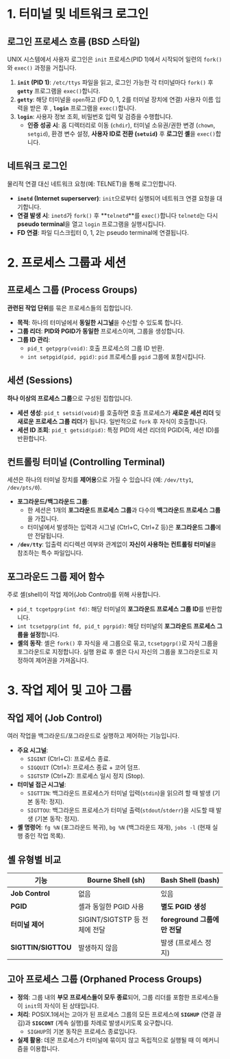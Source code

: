 # 1. 터미널 및 네트워크 로그인
## 로그인 프로세스 흐름 (BSD 스타일)
UNIX 시스템에서 사용자 로그인은 `init` 프로세스(PID 1)에서 시작되어 일련의 `fork()`와 `exec()` 과정을 거칩니다.
1. **`init` (PID 1)**: `/etc/ttys` 파일을 읽고, 로그인 가능한 각 터미널마다 `fork()` 후 **`getty`** 프로그램을 `exec()`합니다.
2. **`getty`**: 해당 터미널을 `open`하고 (FD 0, 1, 2를 터미널 장치에 연결) 사용자 이름 입력을 받은 후 , **`login`** 프로그램을 `exec()`합니다.
3. **`login`**: 사용자 정보 조회, 비밀번호 입력 및 검증을 수행합니다.
    - **인증 성공 시**: 홈 디렉터리로 이동 (`chdir`), 터미널 소유권/권한 변경 (`chown`, `setgid`), 환경 변수 설정, **사용자 ID로 전환 (`setuid`)** 후 **로그인 셸**을 `exec()`합니다.
## 네트워크 로그인
물리적 연결 대신 네트워크 요청(예: TELNET)을 통해 로그인합니다.
- **`inetd` (Internet superserver)**: `init`으로부터 실행되어 네트워크 연결 요청을 대기합니다.
- **연결 발생 시**: `inetd`가 `fork()` 후 **`telnetd`**를 `exec()`합니다 `telnetd`는 다시 **pseudo terminal**을 열고 `login` 프로그램을 실행시킵니다.
- **FD 연결**: 파일 디스크립터 0, 1, 2는 pseudo terminal에 연결됩니다.
# 2. 프로세스 그룹과 세션
## 프로세스 그룹 (Process Groups)
**관련된 작업 단위**를 묶은 프로세스들의 집합입니다.
- **목적**: 하나의 터미널에서 **동일한 시그널**을 수신할 수 있도록 합니다.
- **그룹 리더**: **PID와 PGID가 동일한** 프로세스이며, 그룹을 생성합니다.
- **그룹 ID 관리**:
    - `pid_t getpgrp(void)`: 호출 프로세스의 그룹 ID 반환.
    - `int setpgid(pid, pgid)`: `pid` 프로세스를 `pgid` 그룹에 포함시킵니다.
## 세션 (Sessions)
**하나 이상의 프로세스 그룹**으로 구성된 집합입니다.
- **세션 생성**: `pid_t setsid(void)`를 호출하면 호출 프로세스가 **새로운 세션 리더** 및 **새로운 프로세스 그룹 리더**가 됩니다. 일반적으로 `fork` 후 자식이 호출합니다.
- **세션 ID 조회**: `pid_t getsid(pid)`: 특정 PID의 세션 리더의 PGID(즉, 세션 ID)를 반환합니다.
## 컨트롤링 터미널 (Controlling Terminal)
세션은 하나의 터미널 장치를 **제어용**으로 가질 수 있습니다 (예: `/dev/tty1`, `/dev/pts/0`).
- **포그라운드/백그라운드 그룹**:
    - 한 세션은 1개의 **포그라운드 프로세스 그룹**과 다수의 **백그라운드 프로세스 그룹**을 가집니다.
    - 터미널에서 발생하는 입력과 시그널 (Ctrl+C, Ctrl+Z 등)은 **포그라운드 그룹**에만 전달됩니다.
- **`/dev/tty`**: 입출력 리디렉션 여부와 관계없이 **자신이 사용하는 컨트롤링 터미널**을 참조하는 특수 파일입니다.
## 포그라운드 그룹 제어 함수
주로 셸(shell)이 작업 제어(Job Control)를 위해 사용합니다.
- `pid_t tcgetpgrp(int fd)`: 해당 터미널의 **포그라운드 프로세스 그룹 ID**를 반환합니다.
- `int tcsetpgrp(int fd, pid_t pgrpid)`: 해당 터미널의 **포그라운드 프로세스 그룹을 설정**합니다.
- **셸의 동작**: 셸은 `fork()` 후 자식을 새 그룹으로 묶고, `tcsetpgrp()`로 자식 그룹을 포그라운드로 지정합니다. 실행 완료 후 셸은 다시 자신의 그룹을 포그라운드로 지정하여 제어권을 가져옵니다.
# 3. 작업 제어 및 고아 그룹
## 작업 제어 (Job Control)
여러 작업을 백그라운드/포그라운드로 실행하고 제어하는 기능입니다.
- **주요 시그널**:
    - `SIGINT` (Ctrl+C): 프로세스 종료.
    - `SIGQUIT` (Ctrl+): 프로세스 종료 + 코어 덤프.
    - `SIGTSTP` (Ctrl+Z): 프로세스 일시 정지 (Stop).
- **터미널 접근 시그널**:
    - `SIGTTIN`: 백그라운드 프로세스가 터미널 입력(`stdin`)을 읽으려 할 때 발생 (기본 동작: 정지).
    - `SIGTTOU`: 백그라운드 프로세스가 터미널 출력(`stdout`/`stderr`)을 시도할 때 발생 (기본 동작: 정지).
- **셸 명령어**: `fg %N` (포그라운드 복귀), `bg %N` (백그라운드 재개), `jobs -l` (현재 실행 중인 작업 목록).
## 셸 유형별 비교

| **기능**              | **Bourne Shell (sh)**   | **Bash Shell (bash)**  |
| ------------------- | ----------------------- | ---------------------- |
| **Job Control**     | 없음                      | 있음                     |
| **PGID**            | 셸과 동일한 PGID 사용          | **별도 PGID 생성**         |
| **터미널 제어**          | SIGINT/SIGTSTP 등 전체에 전달 | **foreground 그룹에만 전달** |
| **SIGTTIN/SIGTTOU** | 발생하지 않음                 | 발생 (프로세스 정지)           |
## 고아 프로세스 그룹 (Orphaned Process Groups)
- **정의**: 그룹 내의 **부모 프로세스들이 모두 종료**되어, 그룹 리더를 포함한 프로세스들이 `init`의 자식이 된 상태입니다.
- **처리**: POSIX.1에서는 고아가 된 프로세스 그룹의 모든 프로세스에 **`SIGHUP`** (연결 끊김)과 **`SIGCONT`** (계속 실행)를 차례로 발생시키도록 요구합니다.
    - `SIGHUP`의 기본 동작은 프로세스 종료입니다.
- **실제 활용**: 데몬 프로세스가 터미널에 묶이지 않고 독립적으로 실행될 때 이 메커니즘을 이용합니다.